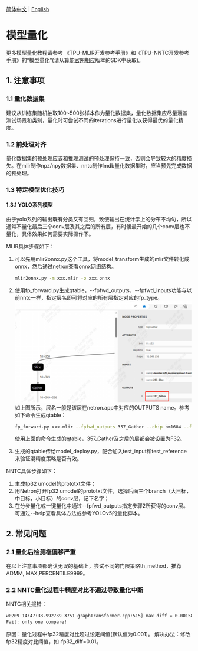 [简体中文](./Calibration_Guide.md) | [English](./Calibration_Guide_EN.md.md)

# 模型量化
更多模型量化教程请参考
《TPU-MLIR开发参考手册》和《TPU-NNTC开发参考手册》的“模型量化”(请从[算能官网](https://developer.sophgo.com/site/index/material/28/all.html)相应版本的SDK中获取)。

## 1. 注意事项
### 1.1 量化数据集
建议从训练集随机抽取100~500张样本作为量化数据集，量化数据集应尽量涵盖测试场景和类别，量化时可尝试不同的iterations进行量化以获得最优的量化精度。

### 1.2 前处理对齐
量化数据集的预处理应该和推理测试的预处理保持一致，否则会导致较大的精度损失。在mlir制作npz/npy数据集、nntc制作lmdb量化数据集时，应当预先完成数据的预处理。

### 1.3 特定模型优化技巧
#### 1.3.1 YOLO系列模型
由于yolo系列的输出既有分类又有回归，致使输出在统计学上的分布不均匀，所以通常不量化最后三个conv层及其之后的所有层，有时候最开始的几个conv层也不量化，具体效果如何需要实际操作下。

MLIR具体步骤如下：
1. 可以先用mlir2onnx.py这个工具，将model_transform生成的mlir文件转化成onnx，然后通过netron查看onnx网络结构。
   ```bash
   mlir2onnx.py -m xxx.mlir -o xxx.onnx
   ```
2. 使用fp_forward.py生成qtable，--fpfwd_outputs、--fpfwd_inputs功能与以前nntc一样，指定层名即可将对应的所有层指定对应的fp_type。
   ![Alt text](../pics/cali_guide_image0.png)
   如上图所示，层名一般是该层在netron.app中对应的OUTPUTS name。参考如下命令生成qtable：
   ```bash
   fp_forward.py xxx.mlir --fpfwd_outputs 357_Gather --chip bm1684 --fp_type F32 -o xxx_qtable
   ```
   使用上面的命令生成的qtable，357_Gather及之后的层都会被设置为F32。

3. 生成的qtable传给model_deploy.py，配合加入test_input和test_reference来验证混精度策略是否有效。

NNTC具体步骤如下：
1. 生成fp32 umodel的prototxt文件；
2. 用Netron打开fp32 umodel的prototxt文件，选择后面三个branch（大目标，中目标，小目标）的conv层，记下名字；
3. 在分步量化或一键量化中通过--fpfwd_outputs指定步骤2所获得的conv层。可通过--help查看具体方法或参考YOLOv5的量化脚本。

## 2. 常见问题
### 2.1 量化后检测框偏移严重
在以上注意事项都确认无误的基础上，尝试不同的门限策略th_method，推荐ADMM, MAX,PERCENTILE9999。

### 2.2 NNTC量化过程中精度对比不通过导致量化中断
NNTC相关报错：
```bash
w0209 14:47:33.992739 3751 graphTransformer.cpp:515] max diff = 0.00158691 max diff blob id : 4 blob name : out put
Fail: only one compare!
```
原因：量化过程中fp32精度对比超过设定阈值(默认值为0.001)。
解决办法：修改fp32精度对比阈值，如-fp32_diff=0.01。

